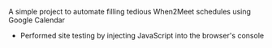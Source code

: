 A simple project to automate filling tedious When2Meet schedules using Google Calendar

- Performed site testing by injecting JavaScript into the browser's console